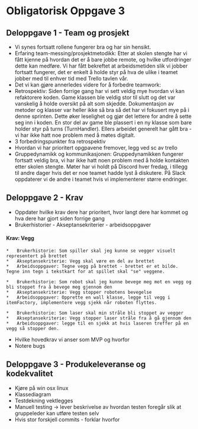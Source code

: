 # Obligatorisk Oppgave 3

## Deloppgave 1 - Team og prosjekt
*   Vi synes fortsatt rollene fungerer bra og har sin hensikt.
*   Erfaring team-messing/prosjektmetodikk: Etter at skolen stengte har vi fått kjenne på hvordan det er å bare jobbe remote,
og hvilke utfordringer dette kan medføre. Vi har fått bekreftet at arbeidsmetiden slik vi jobber fortsatt fungerer, det er 
enkelt å holde styr på hva de ulike i teamet jobber med til enhver tid med Trello tavlen vår.
*   Det vi kan gjøre annerledes videre for å forbedre teamwork:
*   Retrospektiv: Siden forrige gang har vi sett veldig mye hvordan vi kan refaktorere koden. Game klassen ble veldig stor til slutt
og det var vanskelig å holde oversikt på alt som skjedde. Dokumentasjon av metoder og klasser var heller ikke så bra så det har
vi fokusert mye på i denne sprinten. Dette øker leselighet og gjør det lettere for andre å sette seg inn i koden. En stor del av game ble plassert
i en ny klasse som bare holder styr på turns (TurnHandler). Ellers arbeidet generelt har gått bra - vi har ikke hatt noe problem
med å møtes digitalt.
*   3 forbedringspunkter fra retrospektiv
*   Hvordan vi har prioritert opgpavene fremover, legg ved sc av trello
*   Gruppedynamikk og kommunikasjonen: Gruppedynamikken fungerer fortsatt veldig bra, vi har ikke hatt noen problem med å holde
kontakten etter skolen stengte. Møter har vi holdt på Discord hver fredag, i tillegg til andre dager hvis det er noe teamet hadde lyst å diskutere.
På Slack oppdaterer vi de andre i teamet hvis vi implementerer større endringer.

## Deloppgave 2 - Krav
*   Oppdater hvilke krav dere har prioritert, hvor langt dere har kommet og hva dere har gjort siden forrige gang
*   Brukerhistorier - Akseptansekriterier - arbeidsoppgaver

####   Krav: **Vegg**


    *   Brukerhistorie: Som spiller skal jeg kunne se vegger visuelt representert på brettet
    *   Akseptansekriterie: Vegg skal vøre en del av brettet
    *   Arbeidsoppgaver: Tegne vegg på brettet - brettet er et bilde. Tegne inn tegn i tekstkart for at spillet skal "se" veggene.
        
    *   Brukerhistorie: Som robot skal jeg kunne bevege meg mot en vegg og bli stoppet fra å bevege meg gjennom den
    *   Akseptansekriterie: Vegg stopper robotens bevegelse
    *   Arbeidsoppgaver: Opprette en wall klasse, legge til vegg i itemFactory, implementere vegg sjekk når roboten flyttes.
    
    *   Brukerhistorie: Som laser skal min stråle bli stoppet av vegger 
    *   Akseptansekriterie: Vegg stopper laser stråle fra å gå gjennom den
    *   Arbeidsoppgaver: legge til en sjekk at hvis laseren treffer på en vegg så stopper den.
    
    
*   Hvilke hovedkrav vi anser som MVP og hvorfor
*   Notere bugs

## Deloppgave 3 - Produkeleveranse og kodekvalitet
*   Kjøre på win osx linux
*   Klassediagram
*   Testdekning vektlegges
*   Manuell testing -> lever beskrivelse av hvordan testen foregår slik at gruppeleder kan utføre testen selv
*   Hvis stor forskjell commits - forklar hvorfor